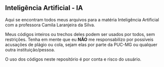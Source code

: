 ## Inteligência Artificial - IA

Aqui se encontram todos meus arquivos para a matéria Inteligência Artificial com a professora Camila Laranjeira da Silva.

Meus códigos inteiros ou trechos deles podem ser usados por todos, sem restrições. Tenha em mente que eu **NÃO** me responsabilizo por possíveis acusações de plágio ou cola, sejam elas por parte da PUC-MG ou qualquer outra instituição/pessoa.

O uso dos códigos neste repositório é por conta e risco do usuário.
